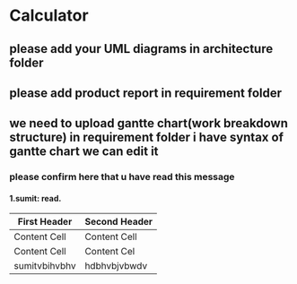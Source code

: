 # Calculator
## please add your UML diagrams in architecture folder
## please add product report in requirement folder
## we need to upload gantte chart(work breakdown structure) in requirement folder i have syntax of gantte chart we can edit it
### please confirm here that u have read this message
#### 1.sumit: read.

First Header  | Second Header
------------- | -------------
Content Cell  | Content Cell
Content Cell  | Content Cel
sumitvbihvbhv | hdbhvbjvbwdv


 
